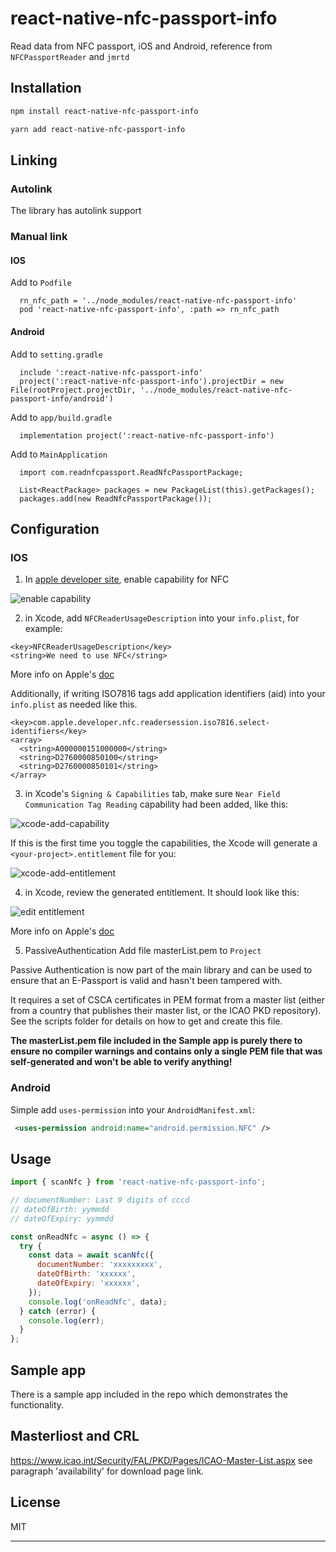 # react-native-nfc-passport-info

Read data from NFC passport, iOS and Android, reference from `NFCPassportReader` and `jmrtd`

## Installation

```sh
npm install react-native-nfc-passport-info
```

```sh
yarn add react-native-nfc-passport-info
```

## Linking

### Autolink

The library has autolink support

### Manual link

#### IOS

Add to `Podfile`

```
  rn_nfc_path = '../node_modules/react-native-nfc-passport-info'
  pod 'react-native-nfc-passport-info', :path => rn_nfc_path
```

#### Android

Add to `setting.gradle`

```
  include ':react-native-nfc-passport-info'
  project(':react-native-nfc-passport-info').projectDir = new File(rootProject.projectDir, '../node_modules/react-native-nfc-passport-info/android')
```

Add to `app/build.gradle`

```
  implementation project(':react-native-nfc-passport-info')
```

Add to `MainApplication`

```
  import com.readnfcpassport.ReadNfcPassportPackage;

  List<ReactPackage> packages = new PackageList(this).getPackages();
  packages.add(new ReadNfcPassportPackage());
```

## Configuration

### IOS

1. In [apple developer site](https://developer.apple.com/), enable capability for NFC

![enable capability](./images/enable-capability.png "enable capability")

2. in Xcode, add `NFCReaderUsageDescription` into your `info.plist`, for example:

```
<key>NFCReaderUsageDescription</key>
<string>We need to use NFC</string>
```

More info on Apple's [doc](https://developer.apple.com/documentation/bundleresources/information_property_list/nfcreaderusagedescription?language=objc)

Additionally, if writing ISO7816 tags add application identifiers (aid) into your `info.plist` as needed like this.
```
<key>com.apple.developer.nfc.readersession.iso7816.select-identifiers</key>
<array>
  <string>A000000151000000</string>
  <string>D2760000850100</string>
  <string>D2760000850101</string>
</array>
```

3. in Xcode's `Signing & Capabilities` tab, make sure `Near Field Communication Tag Reading` capability had been added, like this:

![xcode-add-capability](./images/xcode-capability.png "xcode capability")

If this is the first time you toggle the capabilities, the Xcode will generate a `<your-project>.entitlement` file for you:

![xcode-add-entitlement](./images/xcode-entitlement.png "xcode entitlement")

4. in Xcode, review the generated entitlement. It should look like this:

![edit entitlement](./images/edit-entitlement.png "edit entitlement")

More info on Apple's [doc](https://developer.apple.com/documentation/bundleresources/entitlements/com_apple_developer_nfc_readersession_formats?language=objc)

5. PassiveAuthentication
Add file masterList.pem to `Project`

Passive Authentication is now part of the main library and can be used to ensure that an E-Passport is valid and hasn't been tampered with.

It requires a set of CSCA certificates in PEM format from a master list (either from a country that publishes their master list, or the ICAO PKD repository). See the scripts folder for details on how to get and create this file.

**The masterList.pem file included in the Sample app is purely there to ensure no compiler warnings and contains only a single PEM file that was self-generated and won't be able to verify anything!**

### Android

Simple add `uses-permission` into your `AndroidManifest.xml`:

```xml
 <uses-permission android:name="android.permission.NFC" />
```

## Usage

```js
import { scanNfc } from 'react-native-nfc-passport-info';

// documentNumber: Last 9 digits of cccd
// dateOfBirth: yymmdd
// dateOfExpiry: yymmdd

const onReadNfc = async () => {
  try {
    const data = await scanNfc({
      documentNumber: 'xxxxxxxxx',
      dateOfBirth: 'xxxxxx',
      dateOfExpiry: 'xxxxxx',
    });
    console.log('onReadNfc', data);
  } catch (error) {
    console.log(err);
  }
};
```

## Sample app
There is a sample app included in the repo which demonstrates the functionality.

## Masterliost and CRL
https://www.icao.int/Security/FAL/PKD/Pages/ICAO-Master-List.aspx
see paragraph 'availability' for download page link.

## License

MIT

---
